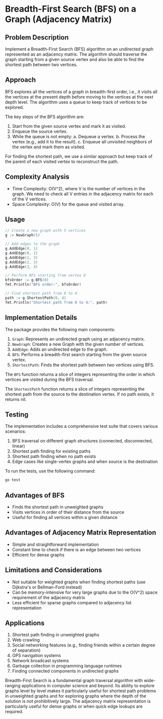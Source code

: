 # Breadth-First Search (BFS) on a Graph (Adjacency Matrix)

## Problem Description

Implement a Breadth-First Search (BFS) algorithm on an undirected graph represented as an adjacency matrix. The algorithm should traverse the graph starting from a given source vertex and also be able to find the shortest path between two vertices.

## Approach

BFS explores all the vertices of a graph in breadth-first order, i.e., it visits all the vertices at the present depth before moving to the vertices at the next depth level. The algorithm uses a queue to keep track of vertices to be explored.

The key steps of the BFS algorithm are:

1. Start from the given source vertex and mark it as visited.
2. Enqueue the source vertex.
3. While the queue is not empty:
   a. Dequeue a vertex.
   b. Process the vertex (e.g., add it to the result).
   c. Enqueue all unvisited neighbors of the vertex and mark them as visited.

For finding the shortest path, we use a similar approach but keep track of the parent of each visited vertex to reconstruct the path.

## Complexity Analysis

- Time Complexity: O(V^2), where V is the number of vertices in the graph. We need to check all V entries in the adjacency matrix for each of the V vertices.
- Space Complexity: O(V) for the queue and visited array.

## Usage

```go
// Create a new graph with 5 vertices
g := NewGraph(5)

// Add edges to the graph
g.AddEdge(0, 1)
g.AddEdge(0, 2)
g.AddEdge(1, 3)
g.AddEdge(2, 3)
g.AddEdge(3, 4)

// Perform BFS starting from vertex 0
bfsOrder := g.BFS(0)
fmt.Println("BFS order:", bfsOrder)

// Find shortest path from 0 to 4
path := g.ShortestPath(0, 4)
fmt.Println("Shortest path from 0 to 4:", path)
```

## Implementation Details

The package provides the following main components:

1. `Graph`: Represents an undirected graph using an adjacency matrix.
2. `NewGraph`: Creates a new Graph with the given number of vertices.
3. `AddEdge`: Adds an undirected edge to the graph.
4. `BFS`: Performs a breadth-first search starting from the given source vertex.
5. `ShortestPath`: Finds the shortest path between two vertices using BFS.

The `BFS` function returns a slice of integers representing the order in which vertices are visited during the BFS traversal.

The `ShortestPath` function returns a slice of integers representing the shortest path from the source to the destination vertex. If no path exists, it returns nil.

## Testing

The implementation includes a comprehensive test suite that covers various scenarios:

1. BFS traversal on different graph structures (connected, disconnected, linear)
2. Shortest path finding for existing paths
3. Shortest path finding when no path exists
4. Edge cases like single-vertex graphs and when source is the destination

To run the tests, use the following command:

```bash
go test
```

## Advantages of BFS

- Finds the shortest path in unweighted graphs
- Visits vertices in order of their distance from the source
- Useful for finding all vertices within a given distance

## Advantages of Adjacency Matrix Representation

- Simple and straightforward implementation
- Constant time to check if there is an edge between two vertices
- Efficient for dense graphs

## Limitations and Considerations

- Not suitable for weighted graphs when finding shortest paths (use Dijkstra's or Bellman-Ford instead)
- Can be memory-intensive for very large graphs due to the O(V^2) space requirement of the adjacency matrix
- Less efficient for sparse graphs compared to adjacency list representation

## Applications

1. Shortest path finding in unweighted graphs
2. Web crawling
3. Social networking features (e.g., finding friends within a certain degree of separation)
4. GPS navigation systems
5. Network broadcast systems
6. Garbage collection in programming language runtimes
7. Finding connected components in undirected graphs

Breadth-First Search is a fundamental graph traversal algorithm with wide-ranging applications in computer science and beyond. Its ability to explore graphs level by level makes it particularly useful for shortest path problems in unweighted graphs and for exploring graphs where the depth of the solution is not prohibitively large. The adjacency matrix representation is particularly useful for dense graphs or when quick edge lookups are required.
